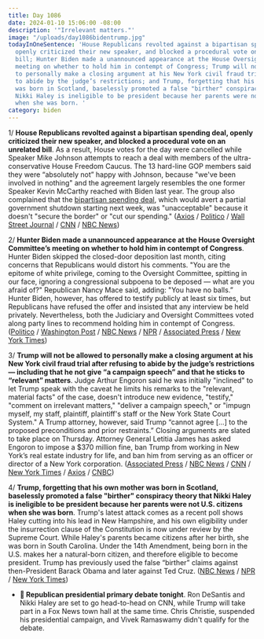 ```yaml
---
title: Day 1086
date: 2024-01-10 15:06:00 -08:00
description: '"Irrelevant matters."'
image: "/uploads/day1086bidentrump.jpg"
todayInOneSentence: 'House Republicans revolted against a bipartisan spending deal,
  openly criticized their new speaker, and blocked a procedural vote on an unrelated
  bill; Hunter Biden made a unannounced appearance at the House Oversight Committee’s
  meeting on whether to hold him in contempt of Congress; Trump will not be allowed
  to personally make a closing argument at his New York civil fraud trial after refusing
  to abide by the judge’s restrictions; and Trump, forgetting that his own mother
  was born in Scotland, baselessly promoted a false "birther" conspiracy theory that
  Nikki Haley is ineligible to be president because her parents were not U.S. citizens
  when she was born. '
category: biden
---
```


1/ **House Republicans revolted against a bipartisan spending deal, openly criticized their new speaker, and blocked a procedural vote on an unrelated bill**. As a result, House votes for the day were cancelled while Speaker Mike Johnson attempts to reach a deal with members of the ultra-conservative House Freedom Caucus. The 13 hard-line GOP members said they were “absolutely not” happy with Johnson, because "we've been involved in nothing" and the agreement largely resembles the one former Speaker Kevin McCarthy reached with Biden last year. The group also complained that the [bipartisan spending deal](https://whatthefuckjusthappenedtoday.com/2024/01/08/day-1084/#4-house-republicans-and-senate-democ), which would avert a partial government shutdown starting next week, was "unacceptable" because it doesn't "secure the border" or "cut our spending." ([Axios](https://www.axios.com/2024/01/10/republicans-rule-vote-house-floor-budget) / [Politico](https://www.politico.com/live-updates/2024/01/10/congress/hunter-biden-contempt-resolution-advances-00134798) / [Wall Street Journal](https://www.wsj.com/politics/policy/border-security-fight-imperils-budget-deal-funding-for-ukraine-b1054519?mod=hp_lead_pos4) / [CNN](https://www.cnn.com/2024/01/10/politics/speaker-johnson-funding-fight-right-flank/index.html) / [NBC News](https://www.nbcnews.com/politics/congress/congressional-leaders-signal-short-term-funding-deal-needed-avert-shut-rcna133293))

2/ **Hunter Biden made a unannounced appearance at the House Oversight Committee’s meeting on whether to hold him in contempt of Congress**. Hunter Biden skipped the closed-door deposition last month, citing concerns that Republicans would distort his comments. "You are the epitome of white privilege, coming to the Oversight Committee, spitting in our face, ignoring a congressional subpoena to be deposed — what are you afraid of?" Republican Nancy Mace said, adding: "You have no balls.” Hunter Biden, however, has offered to testify publicly at least six times, but Republicans have refused the offer and insisted that any interview be held privately. Nevertheless, both the Judiciary and Oversight Committees voted along party lines to recommend holding him in contempt of Congress. ([Politico](https://www.politico.com/live-updates/2024/01/10/congress/hunter-biden-contempt-resolution-advances-00134798) / [Washington Post](https://www.washingtonpost.com/politics/2024/01/10/biden-surprise-appearance-contempt-hearing/) / [NBC News](https://www.nbcnews.com/politics/congress/house-republicans-vote-resolutions-hold-hunter-biden-contempt-congress-rcna133206) / [NPR](https://www.npr.org/2024/01/10/1224021556/hunter-biden-surprise-contempt-appearance) / [Associated Press](https://apnews.com/article/hunter-biden-congress-investigation-impeachment-49747853006d10f06103ab362c0f387a) / [New York Times](https://www.nytimes.com/2024/01/10/us/politics/hunter-biden-capitol-hearing.html))

3/ **Trump will not be allowed to personally make a closing argument at his New York civil fraud trial after refusing to abide by the judge’s restrictions — including that he not give “a campaign speech” and that he sticks to “relevant” matters**. Judge Arthur Engoron said he was initially "inclined" to let Trump speak with the caveat he limits his remarks to the "relevant, material facts" of the case, doesn't introduce new evidence, "testify," "comment on irrelevant matters," "deliver a campaign speech," or "impugn myself, my staff, plaintiff, plaintiff's staff or the New York State Court System." A Trump attorney, however, said Trump “cannot agree \[...\] to the proposed preconditions and prior restraints.” Closing arguments are slated to take place on Thursday.  Attorney General Letitia James has asked Engoron to impose a $370 million fine, ban Trump from working in New York’s real estate industry for life, and ban him from serving as an officer or director of a New York corporation. ([Associated Press](https://apnews.com/article/trump-fraud-trial-closing-arguments-420997f889922423dbce8a0945f0c348) / [NBC News](https://www.nbcnews.com/politics/donald-trump/trump-plans-deliver-part-closing-arguments-ny-civil-fraud-trial-rcna133148) / [CNN](https://www.cnn.com/2024/01/10/politics/trump-civil-trial-testimony/index.html) / [New York Times](https://www.nytimes.com/2024/01/10/nyregion/trump-fraud-trial-closing-arguments.html) / [Axios](https://www.axios.com/2024/01/10/trump-trial-court-closing-argument-fraud) / [CNBC](https://www.cnbc.com/2024/01/10/trump-not-allowed-make-new-york-fraud-trial-closing-argument.html))

4/ **Trump, forgetting that his own mother was born in Scotland, baselessly promoted a false "birther" conspiracy theory that Nikki Haley is ineligible to be president because her parents were not U.S. citizens when she was born**. Trump's latest attack comes as a recent poll shows Haley cutting into his lead in New Hampshire, and his own eligibility under the insurrection clause of the Constitution is now under review by the Supreme Court. While Haley's parents became citizens after her birth, she was born in South Carolina. Under the 14th Amendment, being born in the U.S. makes her a natural-born citizen, and therefore eligible to become president. Trump has previously used the false “birther” claims against then-President Barack Obama and later against Ted Cruz. ([NBC News](https://www.nbcnews.com/politics/donald-trump/trump-promotes-baseless-birther-conspiracy-theory-nikki-haley-rcna133166) / [NPR](https://www.npr.org/2024/01/10/1223940451/donald-trump-birther-nikki-haley-citizenship-president-14th-amendment) / [New York Times](https://www.nytimes.com/2024/01/10/us/politics/trump-birther-nikki-haley.html))

* **📆 Republican presidential primary debate tonight**. Ron DeSantis and Nikki Haley are set to go head-to-head on CNN, while Trump will take part in a Fox News town hall at the same time. Chris Christie, suspended his presidential campaign, and Vivek Ramaswamy didn't qualify for the debate.